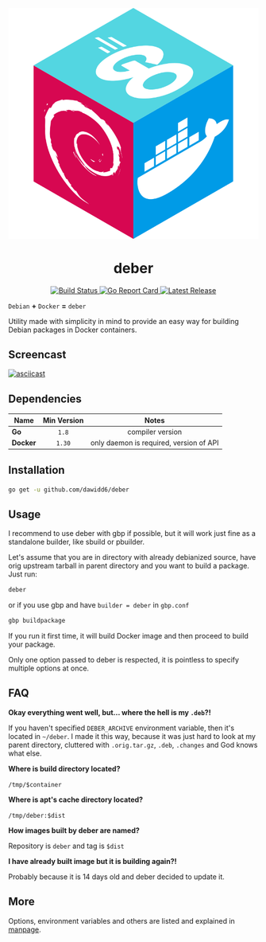 <p align="center">
    <img src="art/logo.svg" />
</p>

<h1 align="center">deber</h1>

<p align="center">
    <a href="https://cirrus-ci.com/github/dawidd6/deber">
        <img alt="Build Status" src="https://api.cirrus-ci.com/github/dawidd6/deber.svg">
    </a>
    <a href="https://goreportcard.com/report/github.com/dawidd6/deber">
        <img alt="Go Report Card" src="https://goreportcard.com/badge/github.com/dawidd6/deber">
    </a>
    <a href="https://github.com/dawidd6/deber/releases/latest">
        <img alt="Latest Release" src="https://img.shields.io/github/tag-date/dawidd6/deber.svg">
    </a>
</p>

`Debian` **+** `Docker` **=** `deber`

Utility made with simplicity in mind to provide
an easy way for building Debian packages in
Docker containers.

## Screencast

[![asciicast](https://asciinema.org/a/237780.svg)](https://asciinema.org/a/237780)
## Dependencies

Name | Min Version | Notes
---|:---:|:---:
**Go** | `1.8` | compiler version
**Docker** | `1.30` | only daemon is required, version of API

## Installation

```bash
go get -u github.com/dawidd6/deber
```

## Usage

I recommend to use deber with gbp if possible, but it will work just fine
as a standalone builder, like sbuild or pbuilder.

Let's assume that you are in directory with already debianized source, have
orig upstream tarball in parent directory and you want to build a package.
Just run:

```bash
deber
```

or if you use gbp and have `builder = deber` in `gbp.conf`

```bash
gbp buildpackage
```

If you run it first time, it will build Docker image and then proceed to build
your package.

Only one option passed to deber is respected,
it is pointless to specify multiple options at once.

## FAQ

**Okay everything went well, but... where the hell is my `.deb`?!**

If you haven't specified `DEBER_ARCHIVE` environment variable, then
it's located in `~/deber`.
I made it this way, because it was just hard to look at my parent directory,
cluttered with `.orig.tar.gz`, `.deb`, `.changes` and God knows what else.

**Where is build directory located?**

`/tmp/$container`

**Where is apt's cache directory located?**

`/tmp/deber:$dist`

**How images built by deber are named?**

Repository is `deber` and tag is `$dist`

**I have already built image but it is building again?!**

Probably because it is 14 days old and deber decided to
update it.

## More

Options, environment variables and others are listed and explained in [manpage](doc/deber.md).

